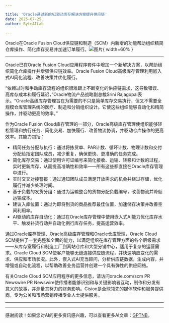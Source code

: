 ```yaml
---

title: 'Oracle通过新的AI驱动库存解决方案提升供应链'
date: 2025-07-25
author: ByteAILab

---
```


Oracle在Oracle Fusion Cloud供应链和制造（SCM）内新增的功能帮助组织精简仓库操作、简化库存交易并加速订单履行。![图片](https://ai-techpark.com/wp-content/uploads/Oracle-Boosts.jpg){ width=60% }

---
Oracle已在Oracle Fusion Cloud应用程序套件中增加一个新解决方案，以帮助组织简化仓库操作并增强供应链效率。Oracle Fusion Cloud高级库存管理利用嵌入式AI简化流程、改善决策并优化履行。

“依赖过时和手动库存流程的组织很难跟上不断变化的供应链需求，这导致错误、高库存成本和履行延迟，”Oracle物流产品战略副总裁Srini Rajagopal表示。“Oracle高级库存管理旨在为需要的不只是简单库存交易执行，但又不需要全规模仓库管理系统的医疗、制造和分销组织设计。它使这些组织能够自动化和精简操作，并驱动更高的效率。”

作为Oracle Fusion Cloud库存管理的一部分，Oracle高级库存管理使组织能够轻松管理和执行任务、简化交易、加快履行、改善物流协调，并驱动仓库操作的更高效率。其能力包括：

- 精简任务分配与执行：通过将拣货单、PAR计数、循环计数、物理计数和交付分配给指定团队成员，减少重复，确保更快、更准确的任务完成。
- 简化库存交易：通过使用许可证编号来简化接收、运输、转移和计数的过程，实时更新库存，从而提高准确性和效率——所有这些都直接在Oracle库存管理中进行。
- 实时交叉对接警报：通过通知团队成员满足开放需求的机会并绕过存储，优化履行并减少处理时间。
- 基于负载的发货分组：通过为运输整合的货物分配负载编号，改善物流并降低运输成本。
- 建议入库位置：通过为即将到货的商品推荐最佳位置，加速储存决策并改善空间利用率。
- AI驱动的库存自动化：通过在Oracle库存管理中使用嵌入式AI能力优化库存水平、触发补货行动并自动化例行库存任务，提高运营效率。

通过Oracle库存管理、Oracle高级库存管理和Oracle仓库管理，Oracle Cloud SCM提供了一套完整和全面的能力，以满足组织在库存管理方面的各个层级需求——从库存室履行和制造工厂到离站仓库和大型分销中心，适用于复杂的运营需求。Oracle Cloud SCM使客户能够无缝连接供应链流程，并快速响应变化的需求、供应和市场状况。此外，嵌入式AI充当顾问，分析供应链数据，生成内容，并增强或自动化流程，以帮助改善业务运营并创建一个具有弹性的供应网络。

有关Oracle Cloud SCM应用程序的更多信息，请访问oracle.com/scm
PR Newswire PR Newswire使传播者能够识别和与关键影响者互动，制作和分发有意义的故事，并测量其努力的财务影响。Cision是全球领先的媒体软件和服务提供商，专为公关和市场营销传播专业人士提供服务。

---
---
感谢阅读！如果您对AI的更多资讯感兴趣，可以查看更多AI文章：[GPTNB](https://gptnb.com)。